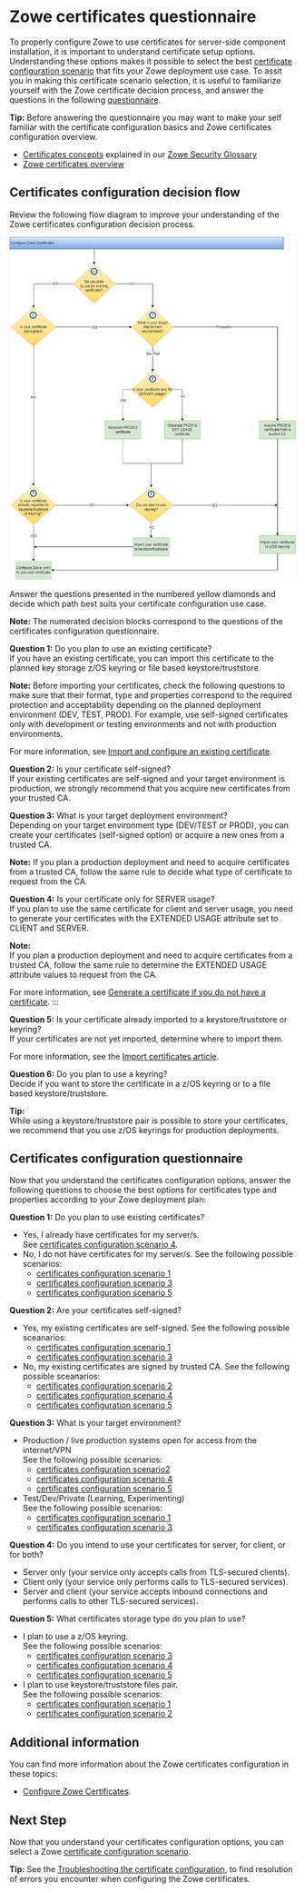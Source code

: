 # Zowe certificates questionnaire

To properly configure Zowe to use certificates for server-side component installation, it is important to understand certificate setup options. Understanding these options makes it possible to select the best [certificate configuration scenario](./certificate-configuration-scenarios.md) that fits your Zowe deployment use case. To assit you in making this certificate scenario selection, it is useful to familiarize yourself with the Zowe certificate decision process, and answer the questions in the following [questionnaire](#certificates-configuration-questionnaire).

**Tip:**
Before answering the questionnaire you may want to make your self familiar with the certificate configuration basics and Zowe certificates configuration overview.
- [Certificates concepts](../appendix/zowe-security-glossary#certificate-concepts) explained in our [Zowe Security Glossary](../appendix/zowe-security-glossary)
- [Zowe certificates overview](../getting-started/zowe-certificates-overview)


## Certificates configuration decision flow

Review the following flow diagram to improve your understanding of the Zowe certificates configuration decision process.

![Certificates configuration decision tree](../images/install/config-certificates.png)

Answer the questions presented in the numbered yellow diamonds and decide which path best suits your certificate configuration use case. 

**Note:**
The numerated decision blocks correspond to the questions of the certificates configuration questionnaire.


**Question 1:** Do you plan to use an existing certificate?  
If you have an existing certificate, you can import this certificate to the planned key storage z/OS keyring or file based keystore/truststore.

**Note:**
Before importing your certificates, check the following questions to make sure that their format, type and properties correspond to the required protection and acceptability depending on the planned deployment environment (DEV, TEST, PROD).
For example, use self-signed certificates only with development or testing environments and not with production environments.

For more information, see [Import and configure an existing certificate](./import-certificates).


**Question 2:** Is your certificate self-signed?  
If your existing certificates are self-signed and your target environment is production, we strongly recommend that you acquire new certificates from your trusted CA.

**Question 3:** What is your target deployment environment?  
Depending on your target environment type (DEV/TEST or PROD), you can create your certificates (self-signed option) or acquire a new ones from a trusted CA.

**Note:** If you plan a production deployment and need to acquire certificates from a trusted CA, follow the same rule to decide what type of certificate to request from the CA.

**Question 4:** Is your certificate only for SERVER usage?  
If you plan to use the same certificate for client and server usage, you need to generate your certificates with the EXTENDED USAGE attribute set to CLIENT and SERVER.

**Note:**  
If you plan a production deployment and need to acquire certificates from a trusted CA, follow the same rule to determine the EXTENDED USAGE attribute values to request from the CA.

For more information, see [Generate a certificate if you do not have a certificate](./generate-certificates).
:::

**Question 5:** Is your certificate already imported to a keystore/truststore or keyring?  
If your certificates are not yet imported, determine where to import them.

For more information, see the [Import certificates article](./import-certificates).

**Question 6:** Do you plan to use a keyring?  
Decide if you want to store the certificate in a z/OS keyring or to a file based keystore/truststore.

**Tip:**  
While using a keystore/truststore pair is possible to store your certificates, we recommend that you use z/OS keyrings for production deployments.

## Certificates configuration questionnaire

Now that you understand the certificates configuration options, answer the following questions
to choose the best options for certificates type and properties according to your Zowe deployment plan:

**Question 1:** Do you plan to use existing certificates?
   * Yes, I already have certificates for my server/s.  
   See [certificates configuration scenario 4](./certificate-configuration-scenarios#scenario-4-use-a-zos-keyring-based-keystore-and-connect-to-an-existing-certificate).
   * No, I do not have certificates for my server/s. See the following possible scenarios:
      * [certificates configuration scenario 1](./certificate-configuration-scenarios#scenario-1-use-a-file-based-pkcs12-keystore-with-zowe-generated-certificates)
      * [certificates configuration scenario 3](certificate-configuration-scenarios#scenario-3-use-a-zos-keyring-based-keystore-with-zowe-generated-certificates)
      * [certificates configuration scenario 5](certificate-configuration-scenarios#scenario-5-use-a-zos-keyring-based-keystore-and-import-a-certificate-stored-in-a-data-set)

**Question 2:** Are your certificates self-signed?
   * Yes, my existing certificates are self-signed. See the following possible sceanarios:
      * [certificates configuration scenario 1](certificate-configuration-scenarios#scenario-1-use-a-file-based-pkcs12-keystore-with-zowe-generated-certificates)
      * [certificates configuration scenario 3](certificate-configuration-scenarios#scenario-3-use-a-zos-keyring-based-keystore-with-zowe-generated-certificates)   
   * No, my existing certificates are signed by trusted CA. See the following possible sceanarios:  
      * [certificates configuration scenario 2](certificate-configuration-scenarios#scenario-2-use-a-file-based-pkcs12-keystore-and-import-a-certificate-generated-by-another-ca)  
      * [certificates configuration scenario 4](certificate-configuration-scenarios#scenario-4-use-a-zos-keyring-based-keystore-and-connect-to-an-existing-certificate)  
      * [certificates configuration scenario 5](certificate-configuration-scenarios#scenario-5-use-a-zos-keyring-based-keystore-and-import-a-certificate-stored-in-a-data-set)

**Question 3:** What is your target environment?
   * Production / live production systems open for access from the internet/VPN  
   See the following possible scenarios:  
      * [certificates configuration scenario2](certificate-configuration-scenarios#scenario-2-use-a-file-based-pkcs12-keystore-and-import-a-certificate-generated-by-another-ca)  
      * [certificates configuration scenario 4](certificate-configuration-scenarios#scenario-4-use-a-zos-keyring-based-keystore-and-connect-to-an-existing-certificate)  
      * [certificates configuration scenario 5](certificate-configuration-scenarios#scenario-5-use-a-zos-keyring-based-keystore-and-import-a-certificate-stored-in-a-data-set)
   * Test/Dev/Private (Learning, Experimenting)  
   See the following possible scenarios:  
      * [certificates configuration scenario 1](certificate-configuration-scenarios#scenario-1-use-a-file-based-pkcs12-keystore-with-zowe-generated-certificates)  
      * [certificates configuration scenario 3](certificate-configuration-scenarios#scenario-3-use-a-zos-keyring-based-keystore-with-zowe-generated-certificates)

**Question 4:** Do you intend to use your certificates for server, for client, or for both?
   * Server only (your service only accepts calls from TLS-secured clients).
   * Client only (your service only performs calls to TLS-secured services).
   * Server and client (your service accepts inbound connections and performs calls to other TLS-secured services).

**Question 5:** What certificates storage type do you plan to use?
   * I plan to use a z/OS keyring.  
   See the following possible scenarios:
      * [certificates configuration scenario 3](certificate-configuration-scenarios#scenario-3-use-a-zos-keyring-based-keystore-with-zowe-generated-certificates)  
      * [certificates configuration scenario 4](certificate-configuration-scenarios#scenario-4-use-a-zos-keyring-based-keystore-and-connect-to-an-existing-certificate)  
      * [certificates configuration scenario 5](certificate-configuration-scenarios#scenario-5-use-a-zos-keyring-based-keystore-and-import-a-certificate-stored-in-a-data-set)
   *  I plan to use keystore/truststore files pair.  
   See the following possible scenarios:
      * [certificates configuration scenario 1](certificate-configuration-scenarios#scenario-1-use-a-file-based-pkcs12-keystore-with-zowe-generated-certificates)  
      * [certificates configuration scenario 2](certificate-configuration-scenarios#scenario-2-use-a-file-based-pkcs12-keystore-and-import-a-certificate-generated-by-another-ca)

## Additional information

You can find more information about the Zowe certificates configuration in these topics:
- [Configure Zowe Certificates](./configure-certificates).

## Next Step
Now that you understand your certificates configuration options, you can select a Zowe [certificate configuration scenario](certificate-configuration-scenarios).

**Tip:**
See the [Troubleshooting the certificate configuration](../troubleshoot/troubleshoot-zos-certificate), to find resolution of errors you encounter when configuring the Zowe certificates.

